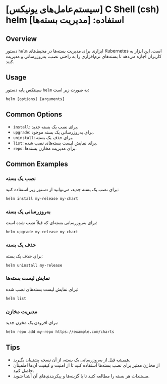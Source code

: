 # [سیستم‌عامل‌های یونیکس] C Shell (csh) helm استفاده: [مدیریت بسته‌ها]

## Overview
دستور `helm` ابزاری برای مدیریت بسته‌ها در محیط‌های Kubernetes است. این ابزار به کاربران اجازه می‌دهد تا بسته‌های نرم‌افزاری را به راحتی نصب، به‌روزرسانی و مدیریت کنند.

## Usage
سینتکس پایه دستور `helm` به صورت زیر است:
```
helm [options] [arguments]
```

## Common Options
- `install`: برای نصب یک بسته جدید.
- `upgrade`: برای به‌روزرسانی یک بسته موجود.
- `uninstall`: برای حذف یک بسته.
- `list`: برای نمایش لیست بسته‌های نصب شده.
- `repo`: برای مدیریت مخازن بسته‌ها.

## Common Examples
### نصب یک بسته
برای نصب یک بسته جدید، می‌توانید از دستور زیر استفاده کنید:
```bash
helm install my-release my-chart
```

### به‌روزرسانی یک بسته
برای به‌روزرسانی بسته‌ای که قبلاً نصب شده است:
```bash
helm upgrade my-release my-chart
```

### حذف یک بسته
برای حذف یک بسته:
```bash
helm uninstall my-release
```

### نمایش لیست بسته‌ها
برای نمایش لیست بسته‌های نصب شده:
```bash
helm list
```

### مدیریت مخازن
برای افزودن یک مخزن جدید:
```bash
helm repo add my-repo https://example.com/charts
```

## Tips
- همیشه قبل از به‌روزرسانی یک بسته، از آن نسخه پشتیبان بگیرید.
- از مخازن معتبر برای نصب بسته‌ها استفاده کنید تا از امنیت و کیفیت آن‌ها اطمینان حاصل کنید.
- مستندات هر بسته را مطالعه کنید تا با گزینه‌ها و پیکربندی‌های آن آشنا شوید.